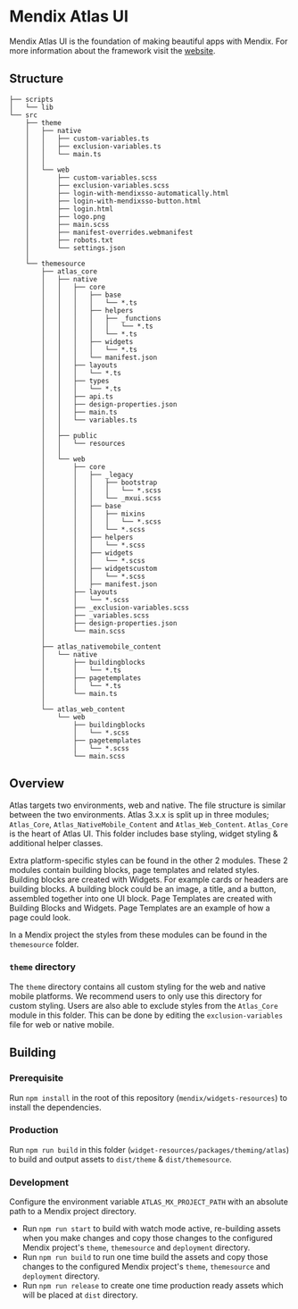 # Mendix Atlas UI

Mendix Atlas UI is the foundation of making beautiful apps with Mendix. For more information about the framework visit the [website](https://atlas.mendix.com/).

## Structure

```
├── scripts
│   └── lib
└── src
    ├── theme
    │   ├── native
    │   │   ├── custom-variables.ts
    │   │   ├── exclusion-variables.ts
    │   │   └── main.ts
    │   │
    │   └── web
    │       ├── custom-variables.scss
    │       ├── exclusion-variables.scss
    │       ├── login-with-mendixsso-automatically.html
    │       ├── login-with-mendixsso-button.html
    │       ├── login.html
    │       ├── logo.png
    │       ├── main.scss
    │       ├── manifest-overrides.webmanifest
    │       ├── robots.txt
    │       └── settings.json
    │
    └── themesource
        ├── atlas_core
        │   ├── native
        │   │   ├── core
        │   │   │   ├── base
        │   │   │   │   └── *.ts
        │   │   │   ├── helpers
        │   │   │   │   ├── _functions
        │   │   │   │   │   └── *.ts
        │   │   │   │   └── *.ts
        │   │   │   ├── widgets
        │   │   │   │   └── *.ts
        │   │   │   └── manifest.json
        │   │   ├── layouts
        │   │   │   └── *.ts
        │   │   ├── types
        │   │   │   └── *.ts
        │   │   ├── api.ts
        │   │   ├── design-properties.json
        │   │   ├── main.ts
        │   │   └── variables.ts
        │   │
        │   ├── public
        │   │   └── resources
        │   │
        │   └── web
        │       ├── core
        │       │   ├── _legacy
        │       │   │   ├── bootstrap
        │       │   │   │   └── *.scss
        │       │   │   └── _mxui.scss
        │       │   ├── base
        │       │   │   ├── mixins
        │       │   │   │   └── *.scss
        │       │   │   └── *.scss
        │       │   ├── helpers
        │       │   │   └── *.scss
        │       │   ├── widgets
        │       │   │   └── *.scss
        │       │   ├── widgetscustom
        │       │   │   └── *.scss
        │       │   ├── manifest.json
        │       ├── layouts
        │       │   └── *.scss
        │       ├── _exclusion-variables.scss
        │       ├── _variables.scss
        │       ├── design-properties.json
        │       └── main.scss
        │
        ├── atlas_nativemobile_content
        │   └── native
        │       ├── buildingblocks
        │       │   └── *.ts
        │       ├── pagetemplates
        │       │   └── *.ts
        │       └── main.ts
        │
        └── atlas_web_content
            └── web
                ├── buildingblocks
                │   └── *.scss
                ├── pagetemplates
                │   └── *.scss
                └── main.scss
```

## Overview

Atlas targets two environments, web and native. The file structure is similar between the two environments.
Atlas 3.x.x is split up in three modules; `Atlas_Core`, `Atlas_NativeMobile_Content` and `Atlas_Web_Content`.
`Atlas_Core` is the heart of Atlas UI. This folder includes base styling, widget styling & additional helper classes.

Extra platform-specific styles can be found in the other 2 modules. These 2 modules contain building blocks, page templates and related styles.
Building blocks are created with Widgets. For example cards or headers are building blocks. A building block could be an image, a title, and a button, assembled together into one UI block.
Page Templates are created with Building Blocks and Widgets. Page Templates are an example of how a page could look.

In a Mendix project the styles from these modules can be found in the `themesource` folder.

### `theme` directory

The `theme` directory contains all custom styling for the web and native mobile platforms. We recommend users to only use this directory for custom styling.
Users are also able to exclude styles from the `Atlas_Core` module in this folder. This can be done by editing the `exclusion-variables` file for web or native mobile.

## Building

### Prerequisite

Run `npm install` in the root of this repository (`mendix/widgets-resources`) to install the dependencies.

### Production

Run `npm run build` in this folder (`widget-resources/packages/theming/atlas`) to build and output assets to `dist/theme` & `dist/themesource`.

### Development

Configure the environment variable `ATLAS_MX_PROJECT_PATH` with an absolute path to a Mendix project directory.

-   Run `npm run start` to build with watch mode active, re-building assets when you make changes and copy those changes to the configured Mendix project's `theme`, `themesource` and `deployment` directory.
-   Run `npm run build` to run one time build the assets and copy those changes to the configured Mendix project's `theme`, `themesource` and `deployment` directory.
-   Run `npm run release` to create one time production ready assets which will be placed at `dist` directory.
